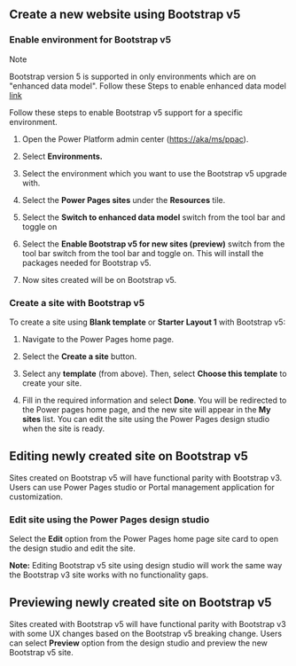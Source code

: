 ﻿## Create a new website using Bootstrap v5

### Enable environment for Bootstrap v5

>[!NOTE]
> Bootstrap version 5 is supported in only environments which are on "enhanced data model". Follow these Steps to enable enhanced data model [link](https://learn.microsoft.com/en-us/power-pages/admin/enhanced-data-model#enable-the-enhanced-data-model-in-an-environment)

Follow these steps to enable Bootstrap v5 support for a specific environment.

1.  Open the Power Platform admin center (<https://aka/ms/ppac>).

2.  Select **Environments.**

3.  Select the environment which you want to use the Bootstrap v5 upgrade with.

4.  Select the **Power Pages sites** under the **Resources** tile.

5.  Select the **Switch to enhanced data model** switch from the tool bar and toggle on

6.  Select the **Enable Bootstrap v5 for new sites (preview)** switch from the tool bar switch from the tool bar and toggle on. This will install the packages needed for Bootstrap v5.

7.  Now sites created will be on Bootstrap v5.

### Create a site with Bootstrap v5

To create a site using **Blank template** or **Starter Layout 1** with Bootstrap v5:

1.  Navigate to the Power Pages home page.

2.  Select the **Create a site** button.

3.  Select any **template** (from above). Then, select **Choose this template** to create your site.

4.  Fill in the required information and select **Done**. You will be redirected to the Power pages home page, and the new site will appear in the **My sites** list. You can edit the site using the Power Pages design studio when the site is ready.

## Editing newly created site on Bootstrap v5

Sites created on Bootstrap v5 will have functional parity with Bootstrap v3. Users can use Power Pages studio or Portal management application for customization.

### Edit site using the Power Pages design studio

Select the **Edit** option from the Power Pages home page site card to open the design studio and edit the site.

**Note:** Editing Bootstrap v5 site using design studio will work the same way the Bootstrap v3 site works with no functionality gaps.

## Previewing newly created site on Bootstrap v5

Sites created with Bootstrap v5 will have functional parity with Bootstrap v3 with some UX changes based on the Bootstrap v5 breaking change. Users can select **Preview** option from the design studio and preview the new Bootstrap v5 site.

